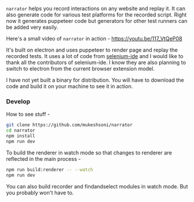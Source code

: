 `narrator` helps you record interactions on any website and replay it. It can also generate code for various test platforms for the recorded script. Right now it generates puppeteer code but generators for other test runners can be added very easily.

Here's a small video of `narrator` in action - https://youtu.be/117_VtQeP08

It's built on electron and uses puppeteer to render page and replay the recorded tests. It uses a lot of code from [selenium-ide](https://github.com/seleniumhq/selenium-ide) and I would like to thank all the contributors of selenium-ide. I know they are also planning to switch to electron from the current browser extension model.

I have not yet built a binary for distribution. You will have to download the code and build it on your machine to see it in action.

### Develop

How to see stuff - 

```bash
git clone https://github.com/mukeshsoni/narrator
cd narrator
npm install
npm run dev
```

To build the renderer in watch mode so that changes to renderer are reflected in
the main process -

```bash
npm run build:renderer -- --watch
npm run dev
```

You can also build recorder and findandselect modules in watch mode. But you
probably won't have to.

